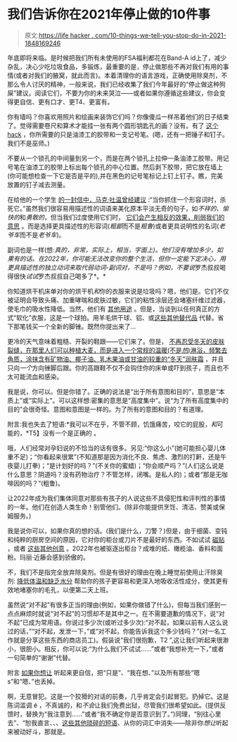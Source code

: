 # 我们告诉你在2021年停止做的10件事

> 原文:[https://life hacker . com/10-things-we-tell-you-stop-do-in-2021-1848169246](https://lifehacker.com/10-things-we-told-you-to-stop-doing-in-2021-1848169246)

年底即将来临。是时候把我们所有未使用的FSA福利都花在Band-A id上了，减少杂乱，决心少吃垃圾食品，多锻炼，最重要的是，停止做那些不再对我们有用的事情(或者对我们的腋窝，就此而言)。本着清理你的语言游戏，正确使用除臭剂，不那么令人讨厌的精神，一般来说，我们已经收集了我们今年最好的“停止做这种狗屎”建议。阅读它们，不要为你的未来哭泣——或者如果你遵循这些建议，你会变得更自信、更有口才、更T4、更富有。

你有墙吗？你喜欢用照片和绘画来装饰它们吗？你像傻瓜一样吊着他们的日子结束了。觉得需要卷尺和算术才能挂一张有两个圆形钥匙孔的画？没有。有了 [这个hack](https://lifehacker.com/how-to-hang-a-picture-with-near-perfect-accuracy-on-the-1847867127) ，你所需要的只是油漆工的胶带和一支记号笔。(嗯，还有一把锤子和钉子。我们不是巫师。)

不要从一个锁孔的中间量到另一个，而是在两个锁孔上拉伸一条油漆工胶带。用记号笔在油漆工的胶带上标出每个锁孔的中心位置。然后剥下胶带，把它放在墙上(你可能想检查一下它是否是平的),并在黑色的记号笔标记上钉上钉子。瞧，完美放置的钉子减去测量。

在给他的一个学生 [的一封信中，马克·吐温曾经建议](https://www.forbes.com/sites/katelee/2012/11/30/mark-twain-on-writing-kill-your-adjectives/?sh=a90a4db40e84) :“当你抓住一个形容词时，杀死它。”虽然我们很容易用描述性的词语来美化原本平淡无奇的句子，如*不祥的、愉快的*和*勇敢的*，但当我们过度使用它们时， [它们会产生相反的效果，削弱我们的意思](https://lifehacker.com/you-re-using-too-many-adjectives-and-other-common-writ-1847874443) 。而是选择更具描述性的形容词(*粗鄙*而不是*粗鲁*)或者更具说明性的名词(*老爷车*而不是*老爷车*)。

副词也是一样(想:*真的，非常，实际上，相当，字面上)。*他们没有增加多少，如果有的话*。在2022年，你可能无法改变你的整个生活，但你一定能下定决心，用更具描述性的独立动词来取代弱动词-副词对，不是吗？例如，不要说*罗杰叔叔喝得很快*试试*罗杰叔叔自己喝多了*。*

你知道烘干机床单对你的烘干机*和*你的衣服来说是垃圾吗？嗯，他们是。它们不仅被证明会导致头痛、加重哮喘和皮肤过敏，它们的粘性涂层还会堵塞纤维过滤器，使毛巾的吸水性降低。当然，他们有 [其他用途](https://lifehacker.com/dryer-sheets-can-clean-polish-and-make-almost-anythin-1834335737) 。但是，当谈到以任何真正的方式“软化”衣服，这是一个球拍。用羊毛烘干球、铝、或[这些其他替代品](https://lifehacker.com/dryer-sheets-suck-use-these-alternatives-instead-1847777116) 代替。省下那笔钱买一个全新的脚锉。既然你提出来了...

更冷的天气意味着粗糙、开裂的鞋跟——它们来了。但是， [不再忍受冬天的皮肤裂缝，在那里人们可以种植大麦，而是进入一个常规的温暖(不是*热*)淋浴，频繁去角质，涂抹含有矿物油、椰子油、乳木果油或甘油的较重的“冬天”润肤霜](https://lifehacker.com/don-t-let-your-summer-feet-become-winter-feet-1847939004) ，并且只向*一个*方向锉脚后跟。你的高跟鞋不仅不会钩住你的床单或吓到孩子，而且也不太可能流血和感染。

我是说，你可以。但是你错了。正确的说法是“出于所有意图和目的”，意思是“本质上”或“实际上”。可以这样想:密集的意思是“高度集中”。说“为了所有高度集中的目的”会很奇怪。意图和意图是一样的。为了所有的意图和目的？有道理。

附言:我也失去了短语:*我可以不在乎，不管不顾，饥饿痛苦，咬它的屁股，*和*可能的，*T5】没有一个是正确的 。

哦，人们经常对孕妇说的不恰当的话有很多。另见:“你这么小”(她可能担心婴儿体重不足)；“你看起来很累”(不知道那是因为消化不良、焦虑、激烈的打鼾，还是午夜婴儿打拳)；“是计划好的吗？”(不关你的蜜蜡)；“你会顺产吗？”(人们这么说是什么意思？阴道吗？没有药物治疗？不管怎样，闭嘴。是私人的)；或者“那是无咖啡因的吗？”(粗鲁)。

让2022年成为我们集体同意对那些有孩子的人说这些不具侵犯性和评判性的事情的一年。他们在创造人类生命！别管他们。(除非你能提供烹饪、清洁、赞美或保姆服务。)

我是说你可以，如果你真的想的话。(我们是什么，刀警？)但是，由于细菌、变钝和纯粹的厨房空间的原因，它对你的柜台或刀片不是最好的东西。不如试试 [磁贴](https://www.amazon.com/Best-Sellers-Kitchen-Dining-Magnetic-Knife-Strips/zgbs/kitchen/13840861?asc_campaign=InlineText&asc_refurl=https://lifehacker.com/10-things-we-told-you-to-stop-doing-in-2021-1848169246&asc_source=&tag=kinjalifehackerlink-20) ，或者 [这些其他创意](https://lifehacker.com/please-dont-store-these-things-on-your-kitchen-counter-1847812876) 。2022年也被驱逐出柜台？成堆的纸、橄榄油、香料和面粉。玛丽·近藤会感到骄傲的。

不，我们不是指完全放弃除臭剂。但是有很好的理由在晚上睡觉前使用止汗除臭剂: [降低体温和缺乏水分](https://lifehacker.com/weve-all-been-putting-on-deodorant-at-the-wrong-time-1848058339) 帮助你的孩子更容易和更深入地吸收活性成分，使其更有效地堵塞你的毛孔，以便第二天上班。

虽然说“对不起”有很多正当的理由(例如，如果你做错了什么)，但每当我们感到一点点麻烦时就说“对不起”的习惯却不是其中之一。在不需要道歉的情况下，说“对不起”已成为常用语。你说过多少次(或听过多少次):“对不起，如果以前有人这么说过的话，”“对不起，发泄一下，”或“对不起，你能告诉我这个多少钱吗？”(对一名工作就是分享这些东西的商店员工)。假装说“我们很抱歉，T2 ”,这让我们听起来很渺小，很胆小。相反，你可以说:“为什么我们不试试……”或者“我想补充一下，”或者一句简单的“谢谢”代替。

附言 [如果你想让](https://lifehacker.com/drop-these-phrases-from-your-vocabulary-if-you-want-to-1847732017) 听起来更自信，把“只是”、“我在想、”以及所有那些“嗯 s”和“嗯、”也丢掉。

啊，无意冒犯。这是一个狡猾的对话的前奏，几乎肯定会引起冒犯。扔掉它。这是陈词滥调 é ，不真诚的，和*不会*让我们免费出狱，尽管我们很希望如此。(提供反馈时，替换为“我注意到……”或者“我不确定你是否意识到了。”)同理，“别往心里去”、“恕我直言、、、[这些其他琐碎的短语](https://lifehacker.com/drop-these-phrases-from-your-vocabulary-if-you-want-to-1847732017)、从你的词汇中消失——除非你*想让*听起来被动好斗，那就是。